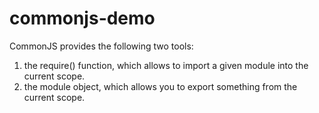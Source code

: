 # commonjs-demo

CommonJS provides the following two tools:

1. the require() function, which allows to import a given module into the current scope.
2. the module object, which allows you to export something from the current scope.
